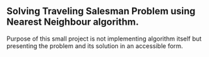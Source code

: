 ## Solving Traveling Salesman Problem using Nearest Neighbour algorithm.
Purpose of this small project is not implementing algorithm itself but presenting the problem and its solution in an accessible form.
